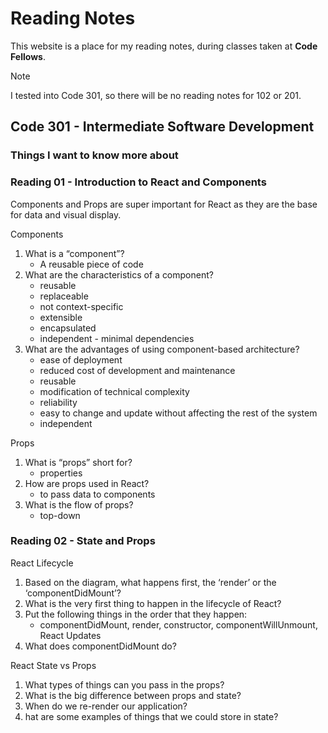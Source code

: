 # Reading Notes
This website is a place for my reading notes, during classes taken at **Code Fellows**.

> [!NOTE]
>  I tested into Code 301, so there will be no reading notes for 102 or 201.

## Code 301 - Intermediate Software Development

### Things I want to know more about 

### Reading 01 - Introduction to React and Components

Components and Props are super important for React as they are the base for data and visual display.

Components
1. What is a “component”?
    -  A reusable piece of code
2. What are the characteristics of a component?
   - reusable
   - replaceable
   - not context-specific
   - extensible
   - encapsulated
   - independent - minimal dependencies
3. What are the advantages of using component-based architecture?
   - ease of deployment
   - reduced cost of development and maintenance
   - reusable
   - modification of technical complexity
   - reliability
   - easy to change and update without affecting the rest of the system
   - independent

Props
1. What is “props” short for?
   - properties
3. How are props used in React?
   - to pass data to components 
5. What is the flow of props?
   - top-down


### Reading 02 - State and Props

React Lifecycle
1. Based on the diagram, what happens first, the ‘render’ or the ‘componentDidMount’?
2. What is the very first thing to happen in the lifecycle of React?
3. Put the following things in the order that they happen:
   - componentDidMount, render, constructor, componentWillUnmount, React Updates
5. What does componentDidMount do?

React State vs Props
1. What types of things can you pass in the props?
2. What is the big difference between props and state?
3. When do we re-render our application?
4. hat are some examples of things that we could store in state?




